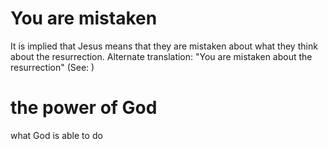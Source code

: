 
# You are mistaken
It is implied that Jesus means that they are mistaken about what they think about the resurrection. Alternate translation: "You are mistaken about the resurrection" (See: )

# the power of God
what God is able to do